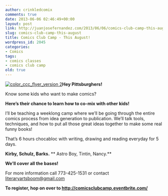 ```yaml
---
author: crinkledcomix
comments: true
date: 2013-06-06 02:46:49+00:00
layout: post
link: http://juanjosefernandez.com/2013/06/06/comics-club-camp-this-august/
slug: comics-club-camp-this-august
title: Comics Club Camp - This August!
wordpress_id: 2045
categories:
- Comics
tags:
- comics classes
- comics club camp
old: true
---
```


[![color_ccc_flyer_version 2](http://fernandezjuanjose.files.wordpress.com/2013/06/color_ccc_flyer_version-2.jpg?w=590)](http://fernandezjuanjose.files.wordpress.com/2013/06/color_ccc_flyer_version-2.jpg)**Hey Pittsburghers!**




Know some kids who want to make comics?




**Here’s their chance to learn how to co-mix with other kids!**


I’ll be teaching a weeklong camp where we’ll be going through the entire comics process from idea generation to publication. We’ll talk tools, techniques, and how to put all those great ideas together to make some real funny books!

That’s 6 hours chocabloc with writing, drawing and reading everyday for 5 days.


**Kirby, Schulz, Barks.**
** Astro Boy, Tintin, Nancy.**




**We’ll cover all the bases!**




For more information call 773-425-1531 or contact literaryartsboom@gmail.com


**To register, hop on over to http://comicsclubcamp.eventbrite.com/**
